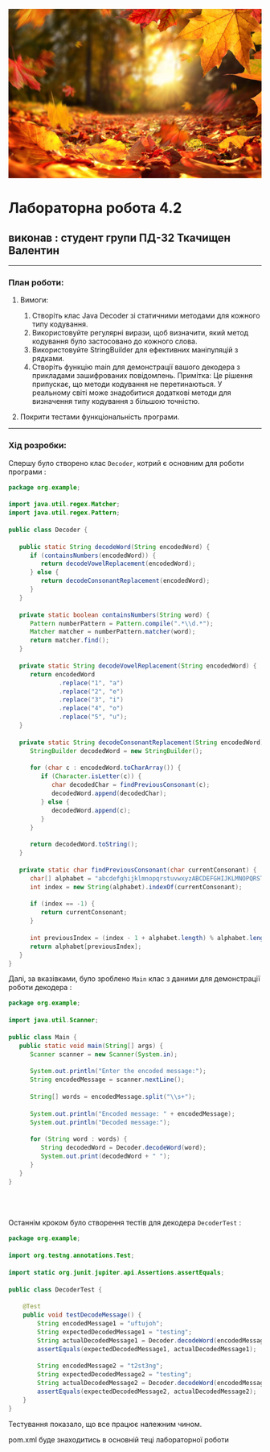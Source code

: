 
![Autumn Leaves](./autumn.jpg)

# Лабораторна робота 4.2
## виконав : студент групи ПД-32 Ткачищен Валентин
***
### План роботи:

1. Вимоги:
   1. Створіть клас Java Decoder зі статичними методами для кожного типу кодування.
   2. Використовуйте регулярні вирази, щоб визначити, який метод кодування було застосовано до кожного слова.
   3. Використовуйте StringBuilder для ефективних маніпуляцій з рядками.
   4. Створіть функцію main для демонстрації вашого декодера з прикладами зашифрованих повідомлень.
      Примітка: Це рішення припускає, що методи кодування не перетинаються. У реальному світі може знадобитися додаткові методи для визначення типу кодування з більшою точністю.

2. Покрити тестами функціональність програми.
***
### Хід розробки:

Спершу було створено клас `Decoder`, котрий є основним для роботи програми :
```java
package org.example;

import java.util.regex.Matcher;
import java.util.regex.Pattern;

public class Decoder {

   public static String decodeWord(String encodedWord) {
      if (containsNumbers(encodedWord)) {
         return decodeVowelReplacement(encodedWord);
      } else {
         return decodeConsonantReplacement(encodedWord);
      }
   }

   private static boolean containsNumbers(String word) {
      Pattern numberPattern = Pattern.compile(".*\\d.*");
      Matcher matcher = numberPattern.matcher(word);
      return matcher.find();
   }

   private static String decodeVowelReplacement(String encodedWord) {
      return encodedWord
              .replace("1", "a")
              .replace("2", "e")
              .replace("3", "i")
              .replace("4", "o")
              .replace("5", "u");
   }

   private static String decodeConsonantReplacement(String encodedWord) {
      StringBuilder decodedWord = new StringBuilder();

      for (char c : encodedWord.toCharArray()) {
         if (Character.isLetter(c)) {
            char decodedChar = findPreviousConsonant(c);
            decodedWord.append(decodedChar);
         } else {
            decodedWord.append(c);
         }
      }

      return decodedWord.toString();
   }

   private static char findPreviousConsonant(char currentConsonant) {
      char[] alphabet = "abcdefghijklmnopqrstuvwxyzABCDEFGHIJKLMNOPQRSTUVWXYZ".toCharArray();
      int index = new String(alphabet).indexOf(currentConsonant);

      if (index == -1) {
         return currentConsonant;
      }

      int previousIndex = (index - 1 + alphabet.length) % alphabet.length;
      return alphabet[previousIndex];
   }
}
```

Далі, за вказівками, було зроблено `Main` клас з даними для демонстрації роботи декодера :

```java
package org.example;

import java.util.Scanner;

public class Main {
   public static void main(String[] args) {
      Scanner scanner = new Scanner(System.in);

      System.out.println("Enter the encoded message:");
      String encodedMessage = scanner.nextLine();

      String[] words = encodedMessage.split("\\s+");

      System.out.println("Encoded message: " + encodedMessage);
      System.out.println("Decoded message:");

      for (String word : words) {
         String decodedWord = Decoder.decodeWord(word);
         System.out.print(decodedWord + " ");
      }
   }
}





```

Останнім кроком було створення тестів для декодера `DecoderTest` :

```java
package org.example;

import org.testng.annotations.Test;

import static org.junit.jupiter.api.Assertions.assertEquals;

public class DecoderTest {

    @Test
    public void testDecodeMessage() {
        String encodedMessage1 = "uftujoh";
        String expectedDecodedMessage1 = "testing";
        String actualDecodedMessage1 = Decoder.decodeWord(encodedMessage1);
        assertEquals(expectedDecodedMessage1, actualDecodedMessage1);

        String encodedMessage2 = "t2st3ng";
        String expectedDecodedMessage2 = "testing";
        String actualDecodedMessage2 = Decoder.decodeWord(encodedMessage2);
        assertEquals(expectedDecodedMessage2, actualDecodedMessage2);
    }
}

```

Тестування показало, що все працює належним чином.

pom.xml буде знаходитись в основній теці лабораторної роботи